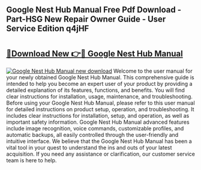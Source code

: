 ## Google Nest Hub Manual Free Pdf Download - Part-HSG New Repair Owner Guide - User Service Edition q4jHF

# <h2><a href="http://bc11418.oget.top/?id=Google+Nest+Hub+Manual">🔗Download New 👉🔴 Google Nest Hub Manual</a></h2>

[![Google Nest Hub Manual new download](https://i.imgur.com/5g1atiW.png)](http://bc11418.oget.top/?id=Google+Nest+Hub+Manual)
Welcome to the user manual for your newly obtained Google Nest Hub Manual. This comprehensive guide is intended to help you become an expert user of your product by providing a detailed explanation of its features, functions, and benefits. You will find clear instructions for installation, usage, maintenance, and troubleshooting. Before using your Google Nest Hub Manual, please refer to this user manual for detailed instructions on product setup, operation, and troubleshooting. It includes clear instructions for installation, setup, and operation, as well as important safety information. Google Nest Hub Manual advanced features include image recognition, voice commands, customizable profiles, and automatic backups, all easily controlled through the user-friendly and intuitive interface. We believe that the Google Nest Hub Manual has been a vital tool in your quest to understand the ins and outs of your latest acquisition. If you need any assistance or clarification, our customer service team is here to help.
